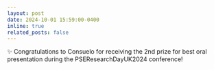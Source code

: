 ```yaml
---
layout: post
date: 2024-10-01 15:59:00-0400
inline: true
related_posts: false
---
```


:sparkles: Congratulations to Consuelo for receiving the 2nd prize for best oral presentation during the PSEResearchDayUK2024 conference! 
